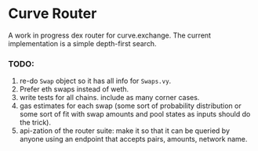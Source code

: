 # Curve Router

A work in progress dex router for curve.exchange. The current implementation is a simple depth-first search.


### TODO:

1. re-do `Swap` object so it has all info for `Swaps.vy`.
2. Prefer eth swaps instead of weth.
3. write tests for all chains. include as many corner cases.
4. gas estimates for each swap (some sort of probability distribution or some sort of fit with swap amounts and pool states as inputs should do the trick).
5. api-zation of the router suite: make it so that it can be queried by anyone using an endpoint that accepts pairs, amounts, network name.
